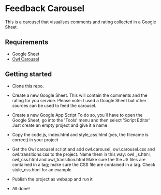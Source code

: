 Feedback Carousel
=====================

This is a carousel that visualises comments and rating collected in a Google Sheet.

## Requirements

* Google Sheet
* [Owl Carousel](http://owlgraphic.com/owlcarousel/)

## Getting started

* Clone this repo.


* Create a new Google Sheet. 
This will contain the comments and the rating for you service.
Please note: I used a Google Sheet but other sources can be used to feed the carousel.

* Create a new Google App Script 
To do so, you'll have to open the Google Sheet, go into the 'Tools' menu and then select 'Script Editor'
Just create an empty project and give it a name

* Copy the code.js, index.html and style_css.html (yes, the filename is correct) in your project 

* Get the Owl carousel script and add owl.carousel, owl.carousel.css and owl.transitions.css to the project. 
Name them in this way: owl_js.html, owl_css.html and owl_transition.html
Make sure the the JS files are contained in a <script></script> tag; make sure the CSS file are contained in a <style></style> tag.
Check style_css.html for an example.

* Publish the project as webapp and run it

* All done!
